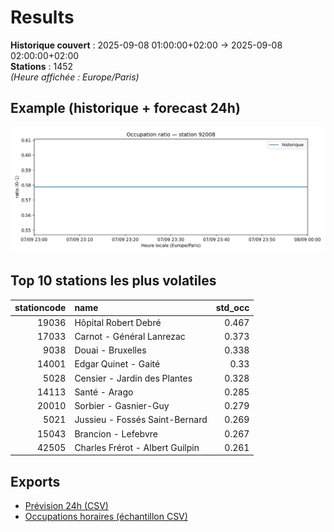 # Results

**Historique couvert** : 2025-09-08 01:00:00+02:00 → 2025-09-08 02:00:00+02:00  
**Stations** : 1452  
*(Heure affichée : Europe/Paris)*

## Example (historique + forecast 24h)
![sample](assets/sample_forecast.png)

## Top 10 stations les plus volatiles
|   stationcode | name                            |   std_occ |
|--------------:|:--------------------------------|----------:|
|         19036 | Hôpital Robert Debré            |     0.467 |
|         17033 | Carnot - Général Lanrezac       |     0.373 |
|          9038 | Douai - Bruxelles               |     0.338 |
|         14001 | Edgar Quinet - Gaité            |     0.33  |
|          5028 | Censier - Jardin des Plantes    |     0.328 |
|         14113 | Santé - Arago                   |     0.285 |
|         20010 | Sorbier - Gasnier-Guy           |     0.279 |
|          5021 | Jussieu - Fossés Saint-Bernard  |     0.269 |
|         15043 | Brancion - Lefebvre             |     0.267 |
|         42505 | Charles Frérot - Albert Guilpin |     0.261 |

## Exports
- [Prévision 24h (CSV)](exports/velib_forecast_24h.csv)
- [Occupations horaires (échantillon CSV)](exports/velib_hourly.csv)